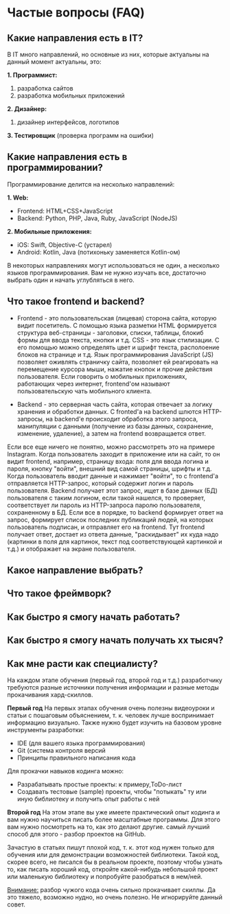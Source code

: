 # Частые вопросы (FAQ)


## Какие направления есть в IT?

В IT много направлений, но основные из них, которые актуальны на данный момент актуальны, это:

**1. Программист:**
  1. разработка сайтов
  2. разработка мобильных приложений

**2. Дизайнер:**
  1. дизайнер интерфейсов, логотипов

**3. Тестировщик** (проверка программ на ошибки)

## Какие направления есть в программировании?

Программирование делится на несколько направлений:

**1. Web:**
  - Frontend: HTML+CSS+JavaScript
  - Backend: Python, PHP, Java, Ruby, JavaScript (NodeJS)

**2. Мобильные приложения:**
  - iOS: Swift, Objective-C (устарел)
  - Android: Kotlin, Java (потихоньку заменяется Kotlin-ом)

В некоторых направлениях могут использоваться не один, а несколько языков программирования. Вам не нужно изучать все, достаточно выбрать один и начать углубляться в него.

## Что такое frontend и backend?
  - Frontend - это пользовательская (лицевая) сторона сайта, которую видит посетитель. С помощью языка разметки HTML формируется структура веб-страницы - заголовки, списки, таблицы, блокиб формы для ввода текста, кнопки и т.д. CSS - это язык стилизации. С его помощью можно определять цвет и шрифт текста, располоение блоков на странице и т.д. Язык программирования JavaScript (JS) позволяет оживлять страничку сайта, позволяет ей реагировать на перемещение курсора мыши, нажатие кнопок и прочие действия пользователя. Если говорить о мобильных приложениях, работающих через интернет, frontend'ом называют пользовательскую чать мобильного клиента.

  - Backend - это серверная часть сайта, которая отвечает за логику хранения и обработки данных. С fronted'a на backend шлются HTTP-запросы, на backend'e происходит обработка этого запроса, манипуляции с данными (получение из базы данных, сохранение, изменение, удаление), а затем на frontend возвращается ответ.
  
  Если все еще ничего не понятно, можно рассмотреть это на примере Instagram. Когда пользователь заходит в приложение или на сайт, то он видит frontend, например, страницу входа: поля для ввода логина и пароля, кнопку "войти", внешний вид самой страницы, шрифты и т.д. Когда пользователь вводит данные и нажимает "войти", то с frontend'a отправляется HTTP-запрос, который содержит логин и пароль пользователя. Backend получает этот запрос, ищет в базе данных (БД) пользователя с таким логином, если такой нашелся, то проверяет, соответствует ли пароль из HTTP-запроса паролю пользователя, сохраненному в БД. Если все в порядке, то backend формирует ответ на запрос, формирует список последних публикаций людей, на которых пользователь подписан, и отправляет его на frontend. Тут frontend получает ответ, достает из ответа данные, "раскидывает" их куда надо (картинки в поля для картинок, текст под соответствующей картинкой и т.д.) и отображает на экране пользователя.


## Какое направление выбрать?


## Что такое фреймворк?


## Как быстро я cмогу начать работать?

## Как быстро я cмогу начать получать xx тысяч?

## Как мне расти как специалисту?

На каждом этапе обучения (первый год, второй год и т.д.) разработчику требуются разные источники получения информации и разные методы прокачивания хард-скиллов.

**Первый год**
На первых этапах обучения очень полезны видеоуроки и статьи с пошаговым объяснением, т. к. человек лучше воспринимает информацию визуально.
Также нужно будет изучить на базовом уровне инструменты разработки:
- IDE (для вашего языка программирования)
- Git (система контроля версий
- Принципы правильного написания кода

Для прокачки навыков кодинга можно:
- Разрабатывать простые проекты: к примеру,ToDo-лист
- Создавать тестовые (sample) проекты, чтобы "потыкать" ту или иную библиотеку и получить опыт работы с ней

**Второй год**
На этом этапе вы уже имеете практический опыт кодинга и вам нужно научиться писать более масштабные программы. Для этого вам нужно посмотреть на то, как это делают другие. самый лучший способ для этого - разбор проектов на GitHub.

Зачастую в статьях пишут плохой код, т. к. этот код нужен только для обучения или для демонстрации возможностей библиотеки. Такой код, скорее всего, не писался бы в реальном проекте, поэтому чтобы узнать то, как писать хороший код, откройте какой-нибудь небольшой проект или маленькую библиотеку и попробуйте разобраться в нем/ней.

<ins>Внимание:</ins> разбор чужого кода очень сильно прокачивает скиллы. Да это тяжело, возможно нудно, но очень полезно. Не игнорируйте данный совет.
